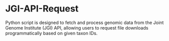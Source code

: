 # JGI-API-Request
Python script is designed to fetch and process genomic data from the Joint Genome Institute (JGI) API, allowing users to request file downloads programmatically based on given taxon IDs.
